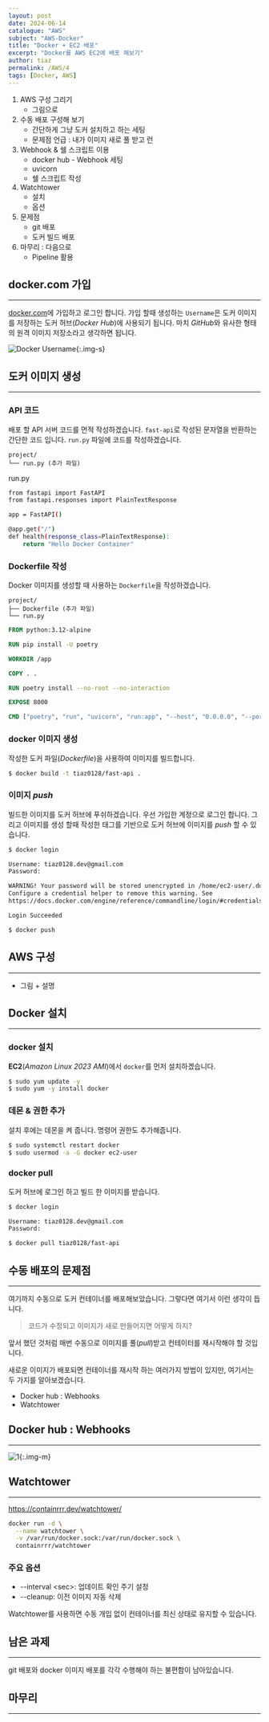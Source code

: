 ```yaml
---
layout: post
date: 2024-06-14
catalogue: "AWS"
subject: "AWS-Docker"
title: "Docker + EC2 배포"
excerpt: "Docker를 AWS EC2에 배포 해보기"
author: tiaz
permalink: /AWS/4
tags: [Docker, AWS]
---
```


1. AWS 구성 그리기
    - 그림으로
2. 수동 배포 구성해 보기
    - 간단하게 그냥 도커 설치하고 하는 세팅
    - 문제점 언급 : 내가 이미지 새로 풀 받고 런
3. Webhook & 쉘 스크립트 이용
    - docker hub - Webhook 세팅
    - uvicorn
    - 쉘 스크립트 작성
4. Watchtower
    - 설치
    - 옵션
5. 문제점
    - git 배포
    - 도커 빌드 배포
6. 마무리 : 다음으로
    - Pipeline 활용

## docker.com 가입

---

[docker.com](https://www.docker.com/)에 가입하고 로그인 합니다. 가입 할때 생성하는 `Username`은 도커 이미지를 저장하는 도커 허브(_Docker Hub_)에 사용되기 됩니다. 마치 *GitHub*와 유사한 형태의 원격 이미지 저장소라고 생각하면 됩니다.

![Docker Username](/assets/img/content/AWS/003/002.png){:.img-s}

## 도커 이미지 생성

---

### API 코드

배포 할 API 서버 코드를 먼적 작성하겠습니다. `fast-api`로 작성된 문자열을 반환하는 간단한 코드 입니다. `run.py` 파일에 코드를 작성하겠습니다.

```text
project/
└── run.py (추가 파일)
```

<div class="file-name">run.py</div>

```bash
from fastapi import FastAPI
from fastapi.responses import PlainTextResponse

app = FastAPI()

@app.get("/")
def health(response_class=PlainTextResponse):
    return "Hello Docker Container"
```

### Dockerfile 작성

Docker 이미지를 생성할 때 사용하는 `Dockerfile`을 작성하겠습니다.

```text
project/
├── Dockerfile (추가 파일)
└── run.py
```

```Dockerfile
FROM python:3.12-alpine

RUN pip install -U poetry

WORKDIR /app

COPY . .

RUN poetry install --no-root --no-interaction 

EXPOSE 8000

CMD ["poetry", "run", "uvicorn", "run:app", "--host", "0.0.0.0", "--port", "8000"]
```

### docker 이미지 생성

작성한 도커 파일(_Dockerfile_)을 사용하여 이미지를 빌드합니다.

```bash
$ docker build -t tiaz0128/fast-api .
```

### 이미지 _push_

빌드한 이미지를 도커 허브에 푸쉬하겠습니다. 우선 가입한 계정으로 로그인 합니다. 그리고 이미지를 생성 할때 작성한 태그를 기반으로 도커 허브에 이미지를 _push_ 할 수 있습니다.

```bash
$ docker login 

Username: tiaz0128.dev@gmail.com
Password:
```

```bash
WARNING! Your password will be stored unencrypted in /home/ec2-user/.docker/config.json.
Configure a credential helper to remove this warning. See
https://docs.docker.com/engine/reference/commandline/login/#credentials-store

Login Succeeded
```

```bash
$ docker push 
```

## AWS 구성

---

- 그림 + 설명

## Docker 설치

---

### docker 설치

**EC2**(_Amazon Linux 2023 AMI_)에서 `docker`를 먼저 설치하겠습니다.

```bash
$ sudo yum update -y
$ sudo yum -y install docker
```

### 데몬 & 권한 추가

설치 후에는 데몬을 켜 줍니다. 명령어 권한도 추가해줍니다.

```bash
$ sudo systemctl restart docker
$ sudo usermod -a -G docker ec2-user
```

### docker pull

도커 허브에 로그인 하고 빌드 한 이미지를 받습니다.

```bash
$ docker login 

Username: tiaz0128.dev@gmail.com
Password:
```

```bash
$ docker pull tiaz0128/fast-api
```

## 수동 배포의 문제점

---

여기까지 수동으로 도커 컨테이너를 배포해보았습니다. 그렇다면 여기서 이런 생각이 듭니다.

> 코드가 수정되고 이미지가 새로 만들어지면 어떻게 하지?

앞서 했던 것처럼 매번 수동으로 이미지를 풀(_pull_)받고 컨테이터를 재시작해야 할 것입니다. 

새로운 이미지가 배포되면 컨테이너를 재시작 하는 여러가지 방법이 있지만, 여기서는 두 가지를 알아보겠습니다.

- Docker hub : Webhooks
- Watchtower

## Docker hub : Webhooks

---

![1](/assets/img/content/AWS/003/001.png){:.img-m}

## Watchtower

---

https://containrrr.dev/watchtower/

```bash
docker run -d \
  --name watchtower \
  -v /var/run/docker.sock:/var/run/docker.sock \
  containrrr/watchtower
```

### 주요 옵션

- -\-interval \<sec\>: 업데이트 확인 주기 설정
- -\-cleanup: 이전 이미지 자동 삭제

Watchtower를 사용하면 수동 개입 없이 컨테이너를 최신 상태로 유지할 수 있습니다.


## 남은 과제

---

git 배포와 docker 이미지 배포를 각각 수행해야 하는 불편함이 남아있습니다.

## 마무리

---
